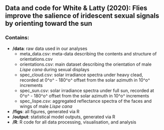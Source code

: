 ## Data and code for White & Latty (2020): Flies improve the salience of iridescent sexual signals by orienting toward the sun

### Contains:

- **/data**: raw data used in our analyses
    - meta_data.csv: meta-data describing the contents and structure of orientations.csv
    - orientations.csv: main dataset describing the orientation of male _Lispe cana_ during sexual displays
    - spec_cloud.csv: solar irradiance spectra under heavy clead, recorded at 0^o^ - 180^o^ offset from the solar azimuth in 10^o^ increments
    - spec_sun.csv: solar irradiance spectra under full sun, recorded at 0^o^ - 180^o^ offset from the solar azimuth in 10^o^ increments
    - spec_lispe.csv: aggregated reflectance spectra of the faces and wings of male _Lispe cana_
- **/figs**: all figures, generated via R  
- **/output**: statistical model outputs, generated via R
- **/R**: R code for all data processing, visualisation, and analysis